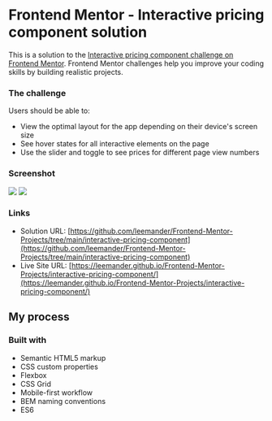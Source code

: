 # Frontend Mentor - Interactive pricing component solution

This is a solution to the [Interactive pricing component challenge on Frontend Mentor](https://www.frontendmentor.io/challenges/interactive-pricing-component-t0m8PIyY8). Frontend Mentor challenges help you improve your coding skills by building realistic projects.

### The challenge

Users should be able to:

- View the optimal layout for the app depending on their device's screen size
- See hover states for all interactive elements on the page
- Use the slider and toggle to see prices for different page view numbers

### Screenshot

![](./mobile.png)
![](./desktop.png)

### Links

- Solution URL: [https://github.com/leemander/Frontend-Mentor-Projects/tree/main/interactive-pricing-component](https://github.com/leemander/Frontend-Mentor-Projects/tree/main/interactive-pricing-component)
- Live Site URL: [https://leemander.github.io/Frontend-Mentor-Projects/interactive-pricing-component/](https://leemander.github.io/Frontend-Mentor-Projects/interactive-pricing-component/)

## My process

### Built with

- Semantic HTML5 markup
- CSS custom properties
- Flexbox
- CSS Grid
- Mobile-first workflow
- BEM naming conventions
- ES6
